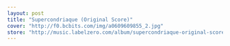 ```yaml
---
layout: post
title: "Supercondriaque (Original Score)"
cover: "http://f0.bcbits.com/img/a0609609855_2.jpg"
store: "http://music.labelzero.com/album/supercondriaque-original-score?pk=170"
---
```

